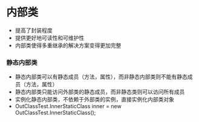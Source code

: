<h1>内部类</h1>
<ul>
    <li>提高了封装程度</li>
    <li>提供更好地可读性和可维护性</li>
    <li>内部类使得多重继承的解决方案变得更加完整</li>
</ul>

<h3>静态内部类</h3>
<ul>
    <li>静态内部类可以有静态成员（方法，属性），而非静态内部类则不能有静态成员（方法，属性）</li>
    <li>静态内部类只能访问外部类的静态成员，而非静态类则可以访问所有成员</li>
    <li>实例化静态内部类，不依赖于外部类的实例，直接实例化内部类对象</li>
    <li>OutClassTest.InnerStaticClass inner = new OutClassTest.InnerStaticClass();</li>
</ul>
